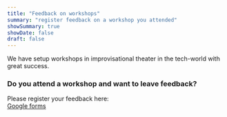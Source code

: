 ```yaml
---
title: "Feedback on workshops"
summary: "register feedback on a workshop you attended"
showSummary: true
showDate: false
draft: false
---
```


We have setup workshops in improvisational theater in the tech-world with great success.

### Do you attend a workshop and want to leave feedback?
Please register your feedback here:  
[Google forms](https://docs.google.com/forms/d/e/1FAIpQLSe_buZhqfPR-FPxYPVYneK2v1x3M1_YQSZoyPmUms4GM05jDw/viewform?usp=sharing)
